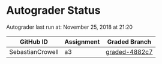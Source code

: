 # Autograder Status
Autograder last run at: November 25, 2018 at 21:20

| GitHub ID | Assignment | Graded Branch |
|-----------|------------|---------------|
| SebastianCrowell | a3 | [graded-4882c7](https://github.com/Fall2018COMP401-001/a3-SebastianCrowell/tree/graded-4882c7) | 
